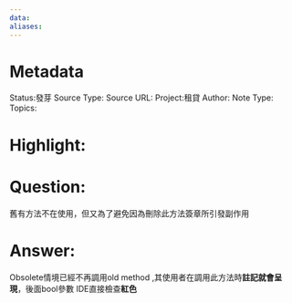 ```yaml
---
data:
aliases:
---
```

# Metadata
Status:發芽
Source Type:
Source URL:
Project:租貸
Author:
Note Type:
Topics:


# Highlight:

# Question:
舊有方法不在使用，但又為了避免因為刪除此方法簽章所引發副作用
# Answer:
Obsolete情境已經不再調用old method ,其使用者在調用此方法時**註記就會呈現**，後面bool參數 IDE直接檢查**紅色**